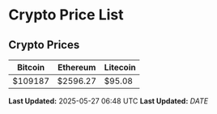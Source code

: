 # Crypto Price List

## Crypto Prices
| Bitcoin | Ethereum | Litecoin |
| ------- | -------- | -------- |
| $109187 | $2596.27 | $95.08 |
**Last Updated:** 2025-05-27 06:48 UTC
**Last Updated:** $DATE$
